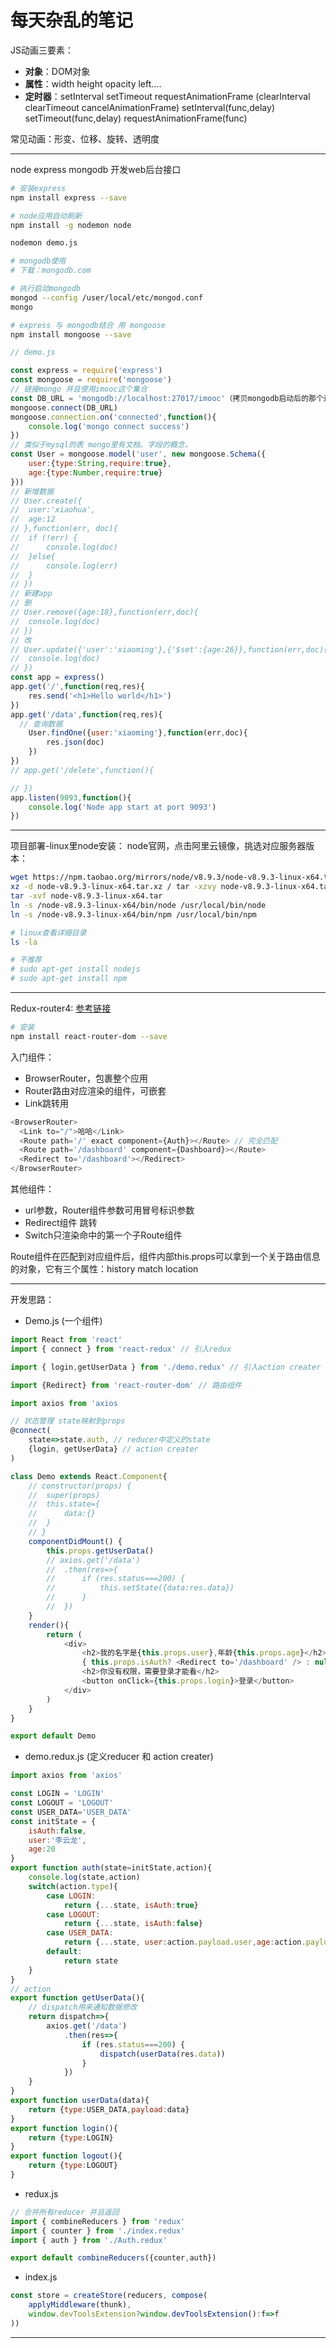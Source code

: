 # 每天杂乱的笔记

JS动画三要素：
- **对象**：DOM对象
- **属性**：width height opacity left....
- **定时器**：setInterval setTimeout requestAnimationFrame (clearInterval clearTimeout cancelAnimationFrame)
setInterval(func,delay) setTimeout(func,delay) requestAnimationFrame(func)

常见动画：形变、位移、旋转、透明度

------

node express mongodb 开发web后台接口
```bash
# 安装express
npm install express --save

# node应用自动刷新
npm install -g nodemon node

nodemon demo.js

# mongodb使用
# 下载：mongodb.com

# 执行启动mongodb
mongod --config /user/local/etc/mongod.conf
mongo

# express 与 mongodb结合 用 mongoose
npm install mongoose --save
```

```js
// demo.js

const express = require('express')
const mongoose = require('mongoose')
// 链接mongo 并且使用imooc这个集合
const DB_URL = 'mongodb://localhost:27017/imooc'（拷贝mongodb启动后的那个连接地址，imooc是个数据库名）
mongoose.connect(DB_URL)
mongoose.connection.on('connected',function(){
	console.log('mongo connect success')
})
// 类似于mysql的表 mongo里有文档、字段的概念，
const User = mongoose.model('user', new mongoose.Schema({
	user:{type:String,require:true},
	age:{type:Number,require:true}
}))
// 新增数据
// User.create({
// 	user:'xiaohua',
// 	age:12
// },function(err, doc){
// 	if (!err) {
// 		console.log(doc)
// 	}else{
// 		console.log(err)
// 	}
// })
// 新建app
// 删
// User.remove({age:18},function(err,doc){
// 	console.log(doc)
// })
// 改
// User.update({'user':'xiaoming'},{'$set':{age:26}},function(err,doc){
// 	console.log(doc)
// })
const app = express()
app.get('/',function(req,res){
	res.send('<h1>Hello world</h1>')
})	
app.get('/data',function(req,res){
  // 查询数据
	User.findOne({user:'xiaoming'},function(err,doc){
		res.json(doc)
	})
})
// app.get('/delete',function(){

// })
app.listen(9093,function(){
	console.log('Node app start at port 9093')
})
```
------

项目部署-linux里node安装：
node官网，点击阿里云镜像，挑选对应服务器版本：
```bash
wget https://npm.taobao.org/mirrors/node/v8.9.3/node-v8.9.3-linux-x64.tar.xz
xz -d node-v8.9.3-linux-x64.tar.xz / tar -xzvy node-v8.9.3-linux-x64.tar.gz
tar -xvf node-v8.9.3-linux-x64.tar
ln -s /node-v8.9.3-linux-x64/bin/node /usr/local/bin/node
ln -s /node-v8.9.3-linux-x64/bin/npm /usr/local/bin/npm

# linux查看详细目录
ls -la

# 不推荐
# sudo apt-get install nodejs
# sudo apt-get install npm
```

------ 

Redux-router4:
[参考链接](http://618cj.com/react-router4-0%E8%B7%AF%E7%94%B1%E4%B8%AD%E6%96%87%E6%96%87%E6%A1%A3api/)

```bash
# 安装
npm install react-router-dom --save
```

入门组件：
- BrowserRouter，包裹整个应用
- Router路由对应渲染的组件，可嵌套
- Link跳转用

```js
<BrowserRouter>
  <Link to="/">哈哈</Link>
  <Route path='/' exact component={Auth}></Route> // 完全匹配
  <Route path='/dashboard' component={Dashboard}></Route>
  <Redirect to='/dashboard'></Redirect>
</BrowserRouter>
```
其他组件：
- url参数，Router组件参数可用冒号标识参数
- Redirect组件 跳转
- Switch只渲染命中的第一个子Route组件

Route组件在匹配到对应组件后，组件内部this.props可以拿到一个关于路由信息的对象，它有三个属性：history match location

------

开发思路：
- Demo.js (一个组件)
	
```js
import React from 'react'
import { connect } from 'react-redux' // 引入redux

import { login,getUserData } from './demo.redux' // 引入action creater

import {Redirect} from 'react-router-dom' // 路由组件

import axios from 'axios

// 状态管理 state映射到props
@connect(
	state=>state.auth, // reducer中定义的state
	{login, getUserData} // action creater
)

class Demo extends React.Component{
	// constructor(props) {
	// 	super(props)
	// 	this.state={
	// 		data:{}
	// 	}
	// }
	componentDidMount() {
		this.props.getUserData()
		// axios.get('/data')
		// 	.then(res=>{
		// 		if (res.status===200) {
		// 			this.setState({data:res.data})
		// 		}
		// 	})	
	}
	render(){
		return (
			<div>
				<h2>我的名字是{this.props.user},年龄{this.props.age}</h2>
				{ this.props.isAuth? <Redirect to='/dashboard' /> : null}
				<h2>你没有权限，需要登录才能看</h2>
				<button onClick={this.props.login}>登录</button>
			</div>
		)
	}
}

export default Demo

```

- demo.redux.js (定义reducer 和 action creater)

```js 
import axios from 'axios'

const LOGIN = 'LOGIN'
const LOGOUT = 'LOGOUT'
const USER_DATA='USER_DATA'
const initState = {
	isAuth:false,
	user:'李云龙',
	age:20
}
export function auth(state=initState,action){
	console.log(state,action)
	switch(action.type){
		case LOGIN:
			return {...state, isAuth:true}
		case LOGOUT:
			return {...state, isAuth:false}
		case USER_DATA:
			return {...state, user:action.payload.user,age:action.payload.age}
		default:	
			return state	
	}
}
// action
export function getUserData(){
	// dispatch用来通知数据修改
	return dispatch=>{
		axios.get('/data')
			.then(res=>{
				if (res.status===200) {
					dispatch(userData(res.data))
				}
			})
	}
}
export function userData(data){
	return {type:USER_DATA,payload:data}
}
export function login(){
	return {type:LOGIN}
}
export function logout(){
	return {type:LOGOUT}
}
```

- redux.js

```js
// 合并所有reducer 并且返回
import { combineReducers } from 'redux'
import { counter } from './index.redux'
import { auth } from './Auth.redux'

export default combineReducers({counter,auth})
```

- index.js

```js
const store = createStore(reducers, compose(
	applyMiddleware(thunk),
	window.devToolsExtension?window.devToolsExtension():f=>f
))
```

------

